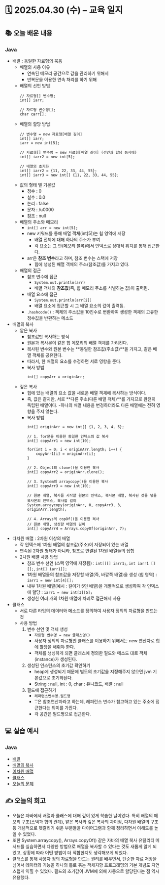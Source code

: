 # 🗓️ 2025.04.30 (수) – 교육 일지

## 📚 오늘 배운 내용

### Java

- 배열 : 동일한 자료형의 묶음
  - 배열의 사용 이유
    - 연속된 메모리 공간으로 값을 관리하기 위해서
    - 반복문을 이용한 연속 처리를 하기 위해
  - 배열의 선언 방법
    ````
    // 자료형[] 변수명;
    int[] iarr;
    
    // 자료형 변수명[];
    char carr[];
    ````
  - 배열의 할당 방법
      ````
      // 변수명 = new 자료형[배열 길이]
      int[] iarr;
      iarr = new int[5];
      
      // 자료형[] 변수명 = new 자료형[배열 길이] (선언과 할당 동시에)
      int[] iarr2 = new int[5];
      
      // 배열의 초기화
      int[] iarr2 = {11, 22, 33, 44, 55};
      int[] iarr3 = new int[] {11, 22, 33, 44, 55};
      ````
  - 값의 형태 별 기본값
    - 정수 : 0
    - 실수 : 0.0
    - 논리 : false
    - 문자 : /u0000
    - 참조 : null
  - 배열의 주소와 메모리
    - `int[] arr = new int[5];`
    - new 키워드를 통해 배열 객체(int[5])는 힙 영역에 저장
      - 배열 전체에 대해 하나의 주소가 부여
      - 각 요소는 그 안(메모리 블록)에서 인덱스로 상대적 위치를 통해 접근한다. 
    - arr은 **참조 변수**라고 하며, 참조 변수는 스택에 저장
      - 힙에 생성된 배열 객체의 주소(참조값)를 가지고 있다.
  - 배열의 접근
    - 참조 변수에 접근
      - `System.out.println(arr)`
      - 배열 객체의 **참조값**(즉, 힙 메모리 주소를 식별하는 값)이 출력됨.
    - 배열 요소에 접근
      - `System.out.println(arr[i])`
      - 배열 요소에 접근할 시 그 배열 요소의 값이 출력됨. 
    - `.hashcode()` : 객체의 주소값을 10진수로 변환하여 생성한 객체의 고유한 정수값을 반환하는 메소드
- 배열의 복사
  - 얕은 복사
    - 참조값만 복사하는 방식
    - 원본과 복사본이 같은 힙 메모리의 배열 객체를 가리킨다.
    - 복사된 변수와 원본 변수는 **동일한 참조값(주소값)**을 가지고, 같은 배열 객체를 공유한다.
    - 따라서, 한 배열의 요소를 수정하면 서로 영향을 준다.
    - 복사 방법
      ````
      int[] copyArr = originArr;
      ````
  - 깊은 복사
    - 힙에 있는 배열의 요소 값을 새로운 배열 객체에 복사하는 방식이다.
    - 즉, 값은 같지만, 서로 **다른 주소(다른 배열 객체)**를 가지므로 완전히 독립된 배열이다.
    -하나의 배열 내용을 변경하더라도 다른 배열에는 전혀 영향을 주지 않는다.
    - 복사 방법 
      ````
      int[] originArr = new int[] {1, 2, 3, 4, 5};
        
      // 1. for문을 이용한 동일한 인덱스의 값 복사
      int[] copyArr1 = new int[10];

      for(int i = 0; i < originArr.length; i++) {
          copyArr1[i] = originArr[i];
      }
        
      // 2. Object의 clone()을 이용한 복사
      int[] copyArr2 = originArr.clone();
        
      // 3. System의 arraycopy()을 이용한 복사
      int[] copyArr3 = new int[10];

      // 원본 배열, 복사를 시작할 원본의 인덱스, 복사본 배열, 복사된 것을 넣을 복사본의 인덱스, 복사할 길이
      System.arraycopy(originArr, 0, copyArr3, 3, originArr.length);
        
      // 4. Arrays의 copOf()을 이용한 복사
      // 원본 배열, 생성할 배열의 길이
      int[] copyArr4 = Arrays.copyOf(originArr, 7);
      ````
- 다차원 배열 : 2차원 이상의 배열
  - 각 인덱스에 1차원 배열의 참조값(주소)이 저장되어 있는 배열
  - 연속된 2차원 형태가 아니라, 참조로 연결된 1차원 배열들의 집합
  - 2차원 배열 사용 방법
    - 참조 변수 선언 (스택 영역에 저장됨) : `int[][] iarr1;`, `int iarr1 [][];`, `int[] iarr1[];`
    - 1차원 배열들의 참조값을 저장할 배열(즉, 바깥쪽 배열)을 생성 (힙 영역) : `iarr1 = new int[4][]; `
    - 내부 1차원 배열(예시 : 길이가 5인 배열)을 개별적으로 생성하여 각 인덱스에 할당 : `iarr1 = new int[3][5];`
    - 생성한 여러 개의 1차원 배열에 차례로 접근해서 사용
- 클래스
  - 서로 다른 타입의 데이터와 메소드를 정의하여 사용자 정의의 자료형을 만드는 것
  - 사용 방법
    1. 변수 선언 및 객체 생성
       - `자료형 변수명 = new 클래스명()`
       - 사용자 정의의 자료형인 클래스를 이용하기 위해서는 new 연산자로 힙에 할당을 해줘야 한다.
       - 객체를 생성하게 되면 클래스에 정의한 필드와 메소드 대로 객체(instance)가 생성된다.
    2. 생성된 인스턴스의 초기값 확인하기
       - heap에 생성되기 때문에 별도의 초기값을 지정해주지 않으면 jvm 기본값으로 초기화된다.
       - String : null, int : 0, char : 유니코드, 배열 : null
    3. 필드에 접근하기
       - `레퍼런스변수명.필드명`
       - '.'은 참조연산자라고 하는데, 레퍼런스 변수가 참고하고 있는 주소에 접근한다는 의미를 가진다.
       - 각 공간은 필드명으로 접근한다.

## 💻 실습 예시

### Java

- [배열](../src/main/java/com/chapter05_array/array)
- [배열의 복사](../src/main/java/com/chapter05_array/copy)
- [이차원 배열](../src/main/java/com/chapter05_array/demensinal)
- [클래스](../src/main/java/com/chapter06_class_object/usertype)
- [오늘의 문제](../src/main/java/com/team_problem/section_250430)

## ✍️ 오늘의 회고
- 오늘은 자바에서 배열과 클래스에 대해 깊이 있게 학습한 날이었다. 특히 배열의 메모리 구조(스택과 힙의 관계), 얕은 복사와 깊은 복사의 차이점, 다차원 배열의 구조 등 개념적으로 헷갈리기 쉬운 부분들을 다이어그램과 함께 정리하면서 이해도를 높일 수 있었다.
- 또한 System.arraycopy(), Arrays.copyOf() 같은 자바의 배열 복사 유틸리티 메서드를 실습하면서 다양한 방법으로 배열을 복사할 수 있다는 것도 새롭게 알게 되었고, 상황에 따라 어떤 방법이 더 적합한지도 생각해보게 되었다.
- 클래스를 통해 사용자 정의 자료형을 만드는 원리를 배우면서, 단순한 자료 저장을 넘어서 데이터와 기능을 하나의 틀로 묶는 객체지향 프로그래밍의 기본 개념도 자연스럽게 익힐 수 있었다. 필드의 초기값이 JVM에 의해 자동으로 할당된다는 점 역시 유용했다.
